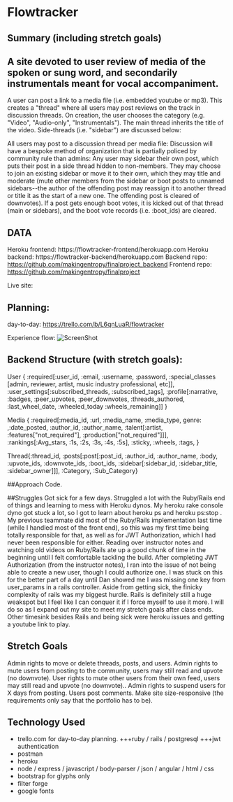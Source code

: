 # Flowtracker

## Summary (including stretch goals)
A site devoted to user review of media of the spoken or sung word, and secondarily instrumentals meant for vocal accompaniment.
--------------
A user can post a link to a media file (i.e. embedded youtube or mp3).  This creates a "thread" where all users may post reviews on the track in discussion threads. On creation, the user chooses the category (e.g. "Video", "Audio-only", "Instrumentals"). The main thread inherits the title of the video.  Side-threads (i.e. "sidebar") are discussed below:

All users may post to a discussion thread per media file:
Discussion will have a bespoke method of organization that is partially policed by community rule than admins:
Any user may sidebar their own post, which puts their post in a side thread hidden to non-members. They may choose to join an existing sidebar or move it to their own, which they may title and moderate (mute other members from the sidebar or boot posts to unnamed sidebars--the author of the offending post may reassign it to another thread or title it as the start of a new one.  The offending post is cleared of downvotes).
If a post gets enough boot votes, it is kicked out of that thread (main or sidebars), and the boot vote records (i.e. :boot_ids) are cleared.

## DATA

Heroku frontend: https://flowtracker-frontend/herokuapp.com
Heroku backend: https://flowtracker-backend/herokuapp.com
Backend repo:  https://github.com/makingentropy/finalproject_backend
Frontend repo: https://github.com/makingentropy/finalproject

Live site:

## Planning:
day-to-day: https://trello.com/b/L6qnLuaR/flowtracker

Experience flow:
![ScreenShot](/#.jpg)

## Backend Structure (with stretch goals):
User {
  :required[:user_id, :email, :username, :password, :special_classes [admin, reviewer, artist, music industry        professional, etc]],
  :user_settings[:subscribed_threads, :subscribed_tags],
  :profile[:narrative, :badges, :peer_upvotes, :peer_downvotes, :threads_authored, :last_wheel_date, :wheeled_today :wheels_remaining]]
}

Media {
  :required[:media_id, :url, :media_name, :media_type, genre: ,:date_posted, :author_id, :author_name, :talent[:artist, :features["not_required"], :production["not_required"]]],
  :rankings[:Avg_stars, :1s, :2s, :3s, :4s, :5s],
  :sticky, :wheels, :tags,
}

Thread{:thread_id, :posts[:post[:post_id, :author_id, :author_name, :body, :upvote_ids, :downvote_ids, :boot_ids, :sidebar[:sidebar_id, :sidebar_title, :sidebar_owner]]], :Category, :Sub_Category}

##Approach
Code.

##Struggles
Got sick for a few days. Struggled a lot with the Ruby/Rails end of things and learning to mess with Heroku dynos. My heroku rake console dyno got stuck a lot, so I got to learn about heroku ps and heroku ps:stop <dyno>. My previous teammate did most of the Ruby/Rails implementation last time (while I handled most of the front end), so this was my first time being totally responsible for that, as well as for JWT Authorization, which I had never been responsible for either.  Reading over instructor notes and watching old videos on Ruby/Rails ate up a good chunk of time in the beginning until I felt comfortable tackling the build.  After completing JWT Authorization (from the instructor notes), I ran into the issue of not being able to create a new user, though I could authorize one. I was stuck on this for the better part of a day until Dan showed me I was missing one key from user_params in a rails controller. Aside from getting sick, the finicky complexity of rails was my biggest hurdle.  Rails is definitely still a huge weakspot but I feel like I can conquer it if I force myself to use it more. I will do so as I expand out my site to meet my stretch goals after class ends.  Other timesink besides Rails and being sick were heroku issues and getting a youtube link to play.

## Stretch Goals
Admin rights to move or delete threads, posts, and users.
Admin rights to mute users from posting to the community, users may still read and upvote (no downvote).
User rights to mute other users from their own feed, users may still read and upvote (no downvote)..
Admin rights to suspend users for X days from posting.
Users post comments.
Make site size-responsive (the requirements only say that the portfolio has to be).

## Technology Used
- trello.com for day-to-day planning.
      +++ruby / rails / postgresql
      +++jwt authentication
- postman
- heroku
- node / express / javascript / body-parser / json / angular / html / css
- bootstrap for glyphs only
- filter forge
- google fonts
